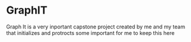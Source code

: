 # GraphIT
Graph It is a very inportant capstone project created by me and my team that initializes and protrocts some important for me to keep this here 

